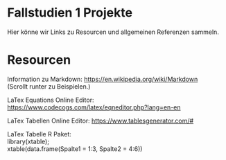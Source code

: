 # Fallstudien 1 Projekte
Hier könne wir Links zu Resourcen und allgemeinen Referenzen sammeln.

# Resourcen
Information zu Markdown: https://en.wikipedia.org/wiki/Markdown  
(Scrollt runter zu Beispielen.)

LaTex Equations Online Editor: https://www.codecogs.com/latex/eqneditor.php?lang=en-en  

LaTex Tabellen Online Editor: https://www.tablesgenerator.com/#  

LaTex Tabelle R Paket:  
library(xtable);  
xtable(data.frame(Spalte1 = 1:3, Spalte2 = 4:6))
